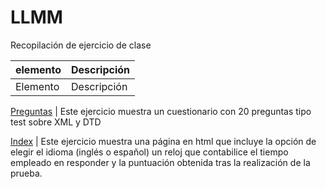 # LLMM
Recopilación de ejercicio de clase


    
elemento | Descripción
-------- | -----------
Elemento | Descripción

[Preguntas](/ProyectoXML/Práctica%203º%20trimestrePreguntas.xml) | Este ejercicio muestra un cuestionario con 20 preguntas tipo test sobre XML y DTD

[Index](/ProyectoXML/Práctica%203º%20trimestreIndex.html) | Este ejercicio muestra una página en html que incluye la opción de elegir el idioma (inglés o español) un reloj que contabilice el tiempo empleado en responder y la puntuación obtenida tras la realización de la prueba.



